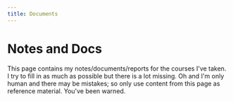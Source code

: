 ```yaml
---
title: Documents
---
```


# Notes and Docs

This page contains my notes/documents/reports for the courses I've taken.
I try to fill in as much as possible but there is a lot missing.
Oh and I'm only human and there may be mistakes; so only use content from this page as reference material. You've been warned.